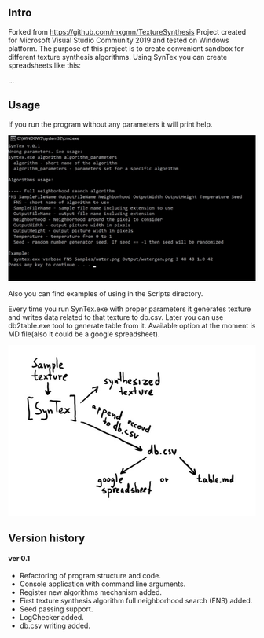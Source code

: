 ## Intro
Forked from https://github.com/mxgmn/TextureSynthesis
Project created for Microsoft Visual Studio Community 2019 and tested on Windows platform.
The purpose of this project is to create convenient sandbox for different texture synthesis algorithms. 
Using SynTex you can create spreadsheets like this:

...

## Usage
If you run the program without any parameters it will print help.
<p align="center"><img src="Images/RunProgramWithoutParameters.jpg"></p>
Also you can find examples of using in the Scripts directory.

Every time you run SynTex.exe with proper parameters it generates texture and writes data related to that texture to db.csv. Later you can use db2table.exe tool to generate table from it. Available option at the moment is MD file(also it could be a google spreadsheet).
<p align="center"><img src="Images/Pipeline.jpg"></p>

## Version history
#### ver 0.1
* Refactoring of program structure and code.
* Console application with command line arguments.
* Register new algorithms mechanism added.
* First texture synthesis algorithm full neighborhood search (FNS) added.
* Seed passing support.
* LogChecker added.
* db.csv writing added.
